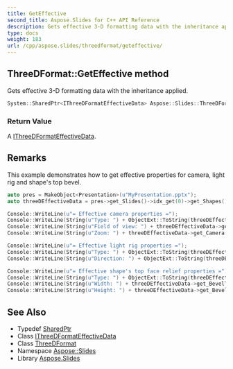 ```yaml
---
title: GetEffective
second_title: Aspose.Slides for C++ API Reference
description: Gets effective 3-D formatting data with the inheritance applied.
type: docs
weight: 183
url: /cpp/aspose.slides/threedformat/geteffective/
---
```

## ThreeDFormat::GetEffective method


Gets effective 3-D formatting data with the inheritance applied.

```cpp
System::SharedPtr<IThreeDFormatEffectiveData> Aspose::Slides::ThreeDFormat::GetEffective() override
```


### Return Value

A [IThreeDFormatEffectiveData](../../ithreedformateffectivedata/).
## Remarks



This example demonstrates how to get effective properties for camera, light rig and shape's top bevel. 
```cpp
auto pres = MakeObject<Presentation>(u"MyPresentation.pptx");
auto threeDEffectiveData = pres->get_Slides()->idx_get(0)->get_Shapes()->idx_get(0)->get_ThreeDFormat()->GetEffective();

Console::WriteLine(u"= Effective camera properties =");
Console::WriteLine(String(u"Type: ") + ObjectExt::ToString(threeDEffectiveData->get_Camera()->get_CameraType()));
Console::WriteLine(String(u"Field of view: ") + threeDEffectiveData->get_Camera()->get_FieldOfViewAngle());
Console::WriteLine(String(u"Zoom: ") + threeDEffectiveData->get_Camera()->get_Zoom());

Console::WriteLine(u"= Effective light rig properties =");
Console::WriteLine(String(u"Type: ") + ObjectExt::ToString(threeDEffectiveData->get_LightRig()->get_LightType()));
Console::WriteLine(String(u"Direction: ") + ObjectExt::ToString(threeDEffectiveData->get_LightRig()->get_Direction()));

Console::WriteLine(u"= Effective shape's top face relief properties =");
Console::WriteLine(String(u"Type: ") + ObjectExt::ToString(threeDEffectiveData->get_BevelTop()->get_BevelType()));
Console::WriteLine(String(u"Width: ") + threeDEffectiveData->get_BevelTop()->get_Width());
Console::WriteLine(String(u"Height: ") + threeDEffectiveData->get_BevelTop()->get_Height());
```

## See Also

* Typedef [SharedPtr](../../../system/sharedptr/)
* Class [IThreeDFormatEffectiveData](../../ithreedformateffectivedata/)
* Class [ThreeDFormat](../)
* Namespace [Aspose::Slides](../../)
* Library [Aspose.Slides](../../../)
